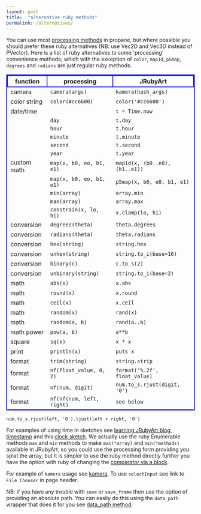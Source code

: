 ```yaml
---
layout: post
title:  "alternative ruby methods"
permalink: /alternatives/
---
```

<style>
table{
    border-collapse: collapse;
    border-spacing: 0;
    border:2px solid #0000FF;
}

th{
    border:2px solid #0000FF;
}
</style>
You can use most [processing methods][processing] in propane, but where possible you should prefer these ruby alternatives (NB: use Vec2D and Vec3D instead of PVector).
Here is a list of ruby alternatives to some 'processing' convenience methods; which with the exception of `color`, `map1d`, `p5map`, `degrees` and `radians` are just regular ruby methods.

|function       |processing            |JRubyArt           |
|----------     |-------------       |------               |
|camera         |`camera(args)`      |`kamera(hash_args)`  |
|color string   |`color(#cc6600)`      |`color('#cc6600')` |
|date/time      |                      |`t = Time.now`       |
|               |`day`                   |`t.day`              |
|               |`hour`                  |`t.hour`             |
|               |`minute`                |`t.minute`           |
|               |`second`                |`t.second`           |
|               |`year`                  |`t.year`             |
|custom math    |`map(x, b0, eo, b1, e1)`|`map1d(x, (b0..e0), (b1..e1))`|
|               |`map(x, b0, eo, b1, e1)`|`p5map(x, b0, e0, b1, e1)`|
|               |`min(array)`            |`array.min`       |
|               |`max(array)`            |`array.max`       |
|               |`constrain(x, lo, hi)`  |`x.clamp(lo, hi)` |
|conversion     |`degrees(theta)`        |`theta.degrees`    |
|conversion     |`radians(theta)`        |`theta.radians`    |
|conversion     |`hex(string)`           |`string.hex`       |
|conversion     |`unhex(string)`         |`string.to_i(base=16)`|
|conversion     |`binary(c)`             |`c.to_s(2)`        |
|conversion     |`unbinary(string)`      |`string.to_i(base=2)`|
|math           |`abs(x)`                |`x.abs`            |
|math           |`round(x)`              |`x.round`          |
|math           |`ceil(x)`               |`x.ceil`           |
|math           |`random(x)`             |`rand(x)`          |
|math           |`random(a, b)`          |`rand(a..b)`       |
|math power     |`pow(a, b)`             |`a**b`             |
|square         |`sq(x)`                 |`x * x`            |
|print          |`println(x)`            |`puts x`           |
|format         |`trim(string)`          |`string.strip`     |
|format         |`nf(float_value, 0, 2)` |`format('%.2f', float_value)`|
|format         |`nf(num, digit)`        |`num.to_s.rjust(digit, '0')`|
|format         |`nf(nf(num, left, right)`|`see below`     |

`num.to_s.rjust(left, '0').ljust(left + right, '0')`

For examples of using time in sketches see [learning JRubyArt blog][time], [timestamp][timestamp] and this [clock sketch][clock]. We actually use the ruby Enumerable methods `max` and `min` methods to make `max(*array)` and `min(*methods)` available in JRubyArt, so you could use the processing form providing you splat the array, but it is simpler to use the ruby method directly further you have the option with ruby of changing the [comparator via a block][comparator].

For example of `kamera` usage see [kamera][kamera]. To use `selectInput` see link to `File Chooser` in page header.

NB: if you have any trouble with `save` or `save_frame` then use the option of providing an absolute path.  You can easily do this using the `data_path` wrapper that does it for you see [data_path method][data_path].

[time]:https://monkstone.github.io/time
[timestamp]:https://monkstone.github.io/timestamp/
[clock]:https://github.com/ruby-processing/JRubyArt-examples/blob/master/processing_app/library/fastmath/clock.rb
[kamera]:https://github.com/ruby-processing/JRubyArt-examples/blob/master/processing_app/basics/camera/kmove_eye.rb
[comparator]:http://ruby-doc.org/core-2.5.0/Enumerable.html#method-i-max
[processing]:https://processing.org/reference/
[data_path]:{{site.github.url}}/data_path/
